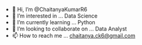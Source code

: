 - 👋 Hi, I’m @ChaitanyaKumarR6
- 👀 I’m interested in ... Data Science
- 🌱 I’m currently learning ... Python
- 💞️ I’m looking to collaborate on ... Data Analyst
- 📫 How to reach me ... chaitanya.ck6@gmail.com

<!---
ChaitanyaKumarR6/ChaitanyaKumarR6 is a ✨ special ✨ repository because its `README.md` (this file) appears on your GitHub profile.
You can click the Preview link to take a look at your changes.
--->
